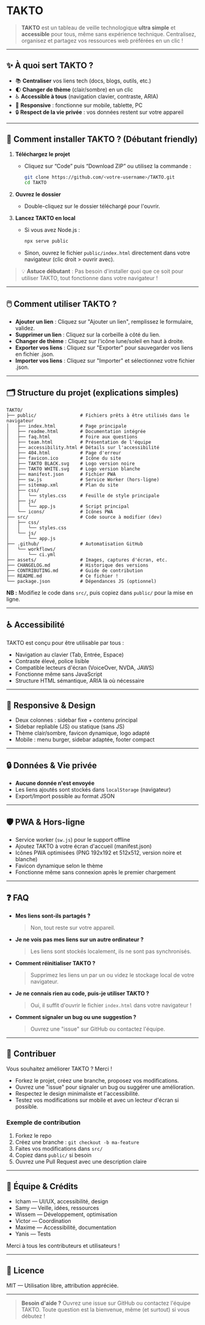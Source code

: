# TAKTO

> **TAKTO** est un tableau de veille technologique **ultra simple** et **accessible** pour tous, même sans expérience technique. Centralisez, organisez et partagez vos ressources web préférées en un clic !

---

## ✨ À quoi sert TAKTO ?

- 📚 **Centraliser** vos liens tech (docs, blogs, outils, etc.)
- 🌓 **Changer de thème** (clair/sombre) en un clic
- ♿ **Accessible à tous** (navigation clavier, contraste, ARIA)
- 📱 **Responsive** : fonctionne sur mobile, tablette, PC
- 🔒 **Respect de la vie privée** : vos données restent sur votre appareil

---

## 🚀 Comment installer TAKTO ? (Débutant friendly)

1. **Téléchargez le projet**

   - Cliquez sur “Code” puis “Download ZIP” ou utilisez la commande :

     ```bash
     git clone https://github.com/<votre-username>/TAKTO.git
     cd TAKTO
     ```

2. **Ouvrez le dossier**

   - Double-cliquez sur le dossier téléchargé pour l'ouvrir.

3. **Lancez TAKTO en local**

   - Si vous avez Node.js :

     ```bash
     npx serve public
     ```

   - Sinon, ouvrez le fichier `public/index.html` directement dans votre navigateur (clic droit > ouvrir avec).

> 💡 **Astuce débutant** : Pas besoin d'installer quoi que ce soit pour utiliser TAKTO, tout fonctionne dans votre navigateur !

---

## 🖱️ Comment utiliser TAKTO ?

- **Ajouter un lien** : Cliquez sur "Ajouter un lien", remplissez le formulaire, validez.
- **Supprimer un lien** : Cliquez sur la corbeille à côté du lien.
- **Changer de thème** : Cliquez sur l'icône lune/soleil en haut à droite.
- **Exporter vos liens** : Cliquez sur "Exporter" pour sauvegarder vos liens en fichier .json.
- **Importer vos liens** : Cliquez sur "Importer" et sélectionnez votre fichier .json.

---

## 🗂️ Structure du projet (explications simples)

```text
TAKTO/
├── public/                # Fichiers prêts à être utilisés dans le navigateur
│   ├── index.html         # Page principale
│   ├── readme.html        # Documentation intégrée
│   ├── faq.html           # Foire aux questions
│   ├── team.html          # Présentation de l'équipe
│   ├── accessibility.html # Détails sur l'accessibilité
│   ├── 404.html           # Page d'erreur
│   ├── favicon.ico        # Icône du site
│   ├── TAKTO BLACK.svg    # Logo version noire
│   ├── TAKTO WHITE.svg    # Logo version blanche
│   ├── manifest.json      # Fichier PWA
│   ├── sw.js              # Service Worker (hors-ligne)
│   ├── sitemap.xml        # Plan du site
│   ├── css/
│   │   └── styles.css     # Feuille de style principale
│   ├── js/
│   │   └── app.js         # Script principal
│   └── icons/             # Icônes PWA
├── src/                   # Code source à modifier (dev)
│   ├── css/
│   │   └── styles.css
│   └── js/
│       └── app.js
├── .github/               # Automatisation GitHub
│   └── workflows/
│       └── ci.yml
├── assets/                # Images, captures d'écran, etc.
├── CHANGELOG.md           # Historique des versions
├── CONTRIBUTING.md        # Guide de contribution
├── README.md              # Ce fichier !
└── package.json           # Dépendances JS (optionnel)
```

**NB :** Modifiez le code dans `src/`, puis copiez dans `public/` pour la mise en ligne.

---

## ♿ Accessibilité

TAKTO est conçu pour être utilisable par tous :

- Navigation au clavier (Tab, Entrée, Espace)
- Contraste élevé, police lisible
- Compatible lecteurs d'écran (VoiceOver, NVDA, JAWS)
- Fonctionne même sans JavaScript
- Structure HTML sémantique, ARIA là où nécessaire

---

## 📱 Responsive & Design

- Deux colonnes : sidebar fixe + contenu principal
- Sidebar repliable (JS) ou statique (sans JS)
- Thème clair/sombre, favicon dynamique, logo adapté
- Mobile : menu burger, sidebar adaptée, footer compact

---

## 🔒 Données & Vie privée

- **Aucune donnée n'est envoyée**
- Les liens ajoutés sont stockés dans `localStorage` (navigateur)
- Export/Import possible au format JSON

---

## 🛡️ PWA & Hors-ligne

- Service worker (`sw.js`) pour le support offline
- Ajoutez TAKTO à votre écran d'accueil (manifest.json)
- Icônes PWA optimisées (PNG 192x192 et 512x512, version noire et blanche)
- Favicon dynamique selon le thème
- Fonctionne même sans connexion après le premier chargement

---

## ❓ FAQ

- **Mes liens sont-ils partagés ?**
  > Non, tout reste sur votre appareil.
- **Je ne vois pas mes liens sur un autre ordinateur ?**
  > Les liens sont stockés localement, ils ne sont pas synchronisés.
- **Comment réinitialiser TAKTO ?**
  > Supprimez les liens un par un ou videz le stockage local de votre navigateur.
- **Je ne connais rien au code, puis-je utiliser TAKTO ?**
  > Oui, il suffit d'ouvrir le fichier `index.html` dans votre navigateur !
- **Comment signaler un bug ou une suggestion ?**
  > Ouvrez une "issue" sur GitHub ou contactez l'équipe.

---

## 🤝 Contribuer

Vous souhaitez améliorer TAKTO ? Merci !

- Forkez le projet, créez une branche, proposez vos modifications.
- Ouvrez une "issue" pour signaler un bug ou suggérer une amélioration.
- Respectez le design minimaliste et l'accessibilité.
- Testez vos modifications sur mobile et avec un lecteur d'écran si possible.

### Exemple de contribution

1. Forkez le repo
2. Créez une branche : `git checkout -b ma-feature`
3. Faites vos modifications dans `src/`
4. Copiez dans `public/` si besoin
5. Ouvrez une Pull Request avec une description claire

---

## 👥 Équipe & Crédits

- Icham — UI/UX, accessibilité, design
- Samy — Veille, idées, ressources
- Wissem — Développement, optimisation
- Victor — Coordination
- Maxime — Accessibilité, documentation
- Yanis — Tests

Merci à tous les contributeurs et utilisateurs !

---

## 📄 Licence

MIT — Utilisation libre, attribution appréciée.

---

> **Besoin d'aide ?** Ouvrez une issue sur GitHub ou contactez l'équipe TAKTO. Toute question est la bienvenue, même (et surtout) si vous débutez !

